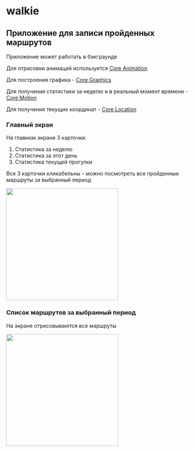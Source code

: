 # walkie
## Приложение для записи пройденных маршрутов ##
Приложение может работать в бэкграунде

Для отрисовки анимаций используется [Core Animation](https://developer.apple.com/documentation/quartzcore)

Для построения графика - [Core Graphics](https://developer.apple.com/documentation/coregraphics)

Для получения статистики за неделю и в реальный момент времени - [Core Motion](https://developer.apple.com/documentation/coremotion)

Для получения текущих координат - [Core Location](https://developer.apple.com/documentation/corelocation)

### Главный экран ###
На главном экране 3 карточки:
1. Статистика за неделю
2. Статистика за этот день
3. Статистика текущей прогулки

Все 3 карточки кликабельны - можно посмотреть все пройденные маршруты за выбранный период

<img src="https://image.ibb.co/cmxZ20/Fmvz-Fo4-Y6-Q.jpg" height="300" />

### Список маршрутов за выбранный период ###
На экране отрисовываются все маршруты

<img src="https://image.ibb.co/kzwGFL/COfqq-Vxpdm-M.jpg" height="300" />
